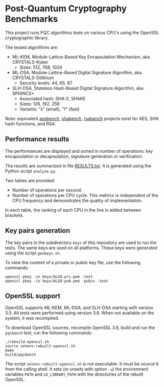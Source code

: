 # Post-Quantum Cryptography Benchmarks

This project runs PQC algorithms tests on various CPU's using the OpenSSL
cryptographic library.

The tested algorithms are:

- ML-KEM, Module-Lattice-Based Key Encapsulation Mechanism, aka CRYSTALS-Kyber
  - Sizes: 512, 768, 1024
- ML-DSA, Module-Lattice-Based Digital Signature Algorithm, aka CRYSTALS-Dilithium
  - Security levels: 44, 65, 87
- SLH-DSA, Stateless Hash-Based Digital Signature Algorithm, aka SPHINCS+
  - Associated hash: SHA-2, SHAKE
  - Sizes: 128, 192, 256
  - Variants: "s" (small), "f" (fast)

Note: equivalent [aesbench](https://github.com/lelegard/aesbench),
[shabench](https://github.com/lelegard/shabench),
[rsabench](https://github.com/lelegard/rsabench)
projects exist for AES, SHA hash functions, and RSA.

## Performance results

The performances are displayed and sorted in number of operations: key
encapsulation or decapsulation, signature generation or verification.

The results are summarized in file [RESULTS.txt](RESULTS.txt).
It is generated using the Python script `analyze.py`.

Two tables are provided:

- Number of operations per second.
- Number of operations per CPU cycle. This metrics is independent of the
  CPU frequency and demonstrates the quality of implementation.

In each table, the ranking of each CPU in the line is added between brackets.

## Key pairs generation

The key pairs in the subdirectory `keys` of this repository are used to run the
tests. The same keys are used on all platforms. These keys were generated using
the script `genkeys.sh`.

To view the content of a private or public key file, use the following commands:

~~~
openssl pkey -in keys/ALGO-prv.pem -text
openssl pkey -in keys/ALGO-pub.pem -pubin -text
~~~

## OpenSSL support

OpenSSL supports ML-KEM, ML-DSA, and SLH-DSA starting with version 3.5. All tests
were performed using version 3.6. When not available on the system, it was recompiled.

To download OpenSSL sources, recompile OpenSSL 3.6, build and run the `pqcbench` test,
run the following commands:

~~~
./rebuild-openssl.sh
source setenv-rebuilt-openssl.sh
make
build/pqcbench
~~~

The script `setenv-rebuilt-openssl.sh` is not executable. It must be source'd from
the calling shell. It sets (or unsets with option `-u`) the environment variables
`PATH` and `LD_LIBRARY_PATH` with the directories of the rebuilt OpenSSL.
